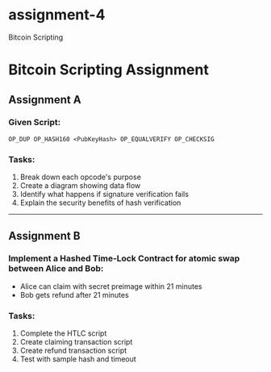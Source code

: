 # assignment-4
Bitcoin Scripting

# Bitcoin Scripting Assignment

## Assignment A

### Given Script:
```
OP_DUP OP_HASH160 <PubKeyHash> OP_EQUALVERIFY OP_CHECKSIG
```

### Tasks:

1. Break down each opcode's purpose
2. Create a diagram showing data flow
3. Identify what happens if signature verification fails
4. Explain the security benefits of hash verification

---

## Assignment B

### Implement a Hashed Time-Lock Contract for atomic swap between Alice and Bob:

- Alice can claim with secret preimage within 21 minutes
- Bob gets refund after 21 minutes

### Tasks:

1. Complete the HTLC script
2. Create claiming transaction script
3. Create refund transaction script
4. Test with sample hash and timeout
